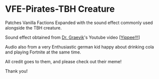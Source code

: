 # VFE-Pirates-TBH Creature

Patches Vanilla Factions Expanded with the sound effect commonly used alongside the TBH creature.

Sound effect obtained from [Dr. Graevik](https://www.youtube.com/channel/UCV3MRQ9OASNXNtO2iTpJLnA)'s Youtube video [[Yippee!!!](https://www.youtube.com/watch?v=aU2RhgYLPdo)]

Audio also from a very Enthusiastic german kid happy about drinking cola and playing Fortnite at the same time.

All credit goes to them, and please check out their meme!

Thank you!
